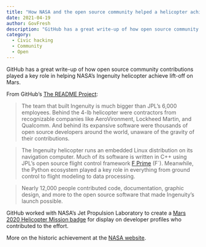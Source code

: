 ```yaml
---
title: "How NASA and the open source community helped a helicopter achieve lift-off on Mars"
date: 2021-04-19 
author: GovFresh
description: "GitHub has a great write-up of how open source community contributions played a key role in helping NASA’s Ingenuity helicopter achieve lift-off on Mars."
category:
  - Civic hacking
  - Community
  - Open
---
```


GitHub has a great write-up of how open source community contributions played a key role in helping NASA’s Ingenuity helicopter achieve lift-off on Mars.

From GitHub’s [The README Project](https://github.com/readme/nasa-ingenuity-helicopter):

> The team that built Ingenuity is much bigger than JPL’s 6,000 employees. Behind the 4-lb helicopter were contractors from recognizable companies like AeroVironment, Lockheed Martin, and Qualcomm. And behind its expansive software were thousands of open source developers around the world, unaware of the gravity of their contributions.

> The Ingenuity helicopter runs an embedded Linux distribution on its navigation computer. Much of its software is written in C++ using JPL’s open source flight control framework [F Prime](https://github.com/nasa/fprime) (F´). Meanwhile, the Python ecosystem played a key role in everything from ground control to flight modeling to data processing.

> Nearly 12,000 people contributed code, documentation, graphic design, and more to the open source software that made Ingenuity’s launch possible.

GitHub worked with NASA’s Jet Propulsion Laboratory to create a [Mars 2020 Helicopter Mission badge](https://github.blog/2021-04-19-open-source-goes-to-mars/) for display on developer profiles who contributed to the effort.

More on the historic achievement at the [NASA website](https://www.nasa.gov/press-release/nasa-s-ingenuity-mars-helicopter-succeeds-in-historic-first-flight).

